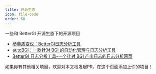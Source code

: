 ```yaml
---
title: 开源生态
icon: file-code
order: 60
---
```



一些和 BetterGI 开源生态下的开源项目

- [参量质变仪：BetterGI日志分析工具](https://github.com/Because66666/CanLiang)
- [autoBGI：一款针对 BGI 的自动化管理与日志分析工具](https://gitee.com/wangjian0327/auto-bgi)
- [BetterGI 日志分析工具-一个针对 BGI 产出日志的日志分析网页](https://github.com/this-Fish/this-fish.github.io/tree/main/Read_BetterGI_Log)

如果你有其他相关项目，欢迎对本文档发起PR，在这个页面添加上你的项目！

